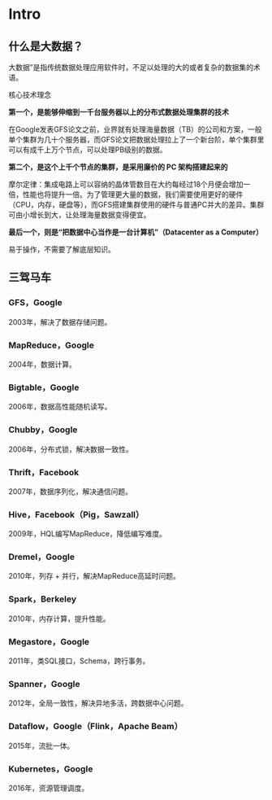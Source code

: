 # Intro

## 什么是大数据？

大数据”是指传统数据处理应用软件时，不足以处理的大的或者复杂的数据集的术语。

核心技术理念

**第一个，是能够伸缩到一千台服务器以上的分布式数据处理集群的技术**

在Google发表GFS论文之前，业界就有处理海量数据（TB）的公司和方案，一般单个集群为几十个服务器，而GFS论文把数据处理拉上了一个新台阶，单个集群里可以有成千上万个节点，可以处理PB级别的数据。

**第二个，是这个上千个节点的集群，是采用廉价的 PC 架构搭建起来的**

摩尔定律：集成电路上可以容纳的晶体管数目在大约每经过18个月便会增加一倍，性能也将提升一倍。为了管理更大量的数据，我们需要使用更好的硬件（CPU，内存，硬盘等），而GFS搭建集群使用的硬件与普通PC并大的差异。集群可由小增长到大，让处理海量数据变得便宜。

**最后一个，则是“把数据中心当作是一台计算机”（Datacenter as a Computer）**

易于操作，不需要了解底层知识。

## 三驾马车

### GFS，Google

2003年，解决了数据存储问题。

### MapReduce，Google

2004年，数据计算。

### Bigtable，Google

2006年，数据高性能随机读写。

### Chubby，Google

2006年，分布式锁，解决数据一致性。

### Thrift，Facebook

2007年，数据序列化，解决通信问题。

### Hive，Facebook（Pig，Sawzall）

2009年，HQL编写MapReduce，降低编写难度。

### Dremel，Google

2010年，列存 + 并行，解决MapReduce高延时问题。

### Spark，Berkeley

2010年，内存计算，提升性能。

### Megastore，Google

2011年，类SQL接口，Schema，跨行事务。

### Spanner，Google

2012年，全局一致性，解决异地多活，跨数据中心问题。

### Dataflow，Google（Flink，Apache Beam）

2015年，流批一体。

### Kubernetes，Google

2016年，资源管理调度。
